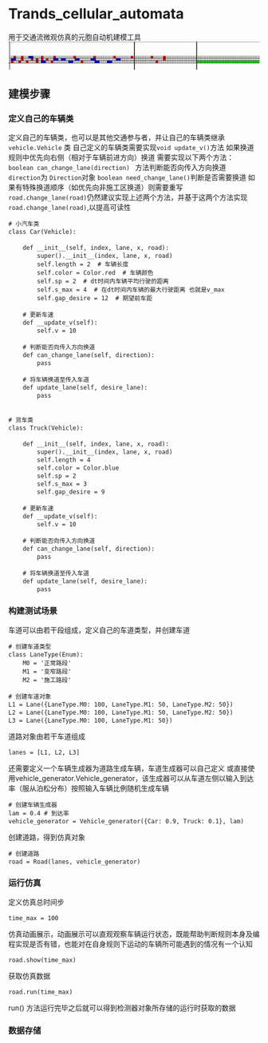 # Trands_cellular_automata
 用于交通流微观仿真的元胞自动机建模工具
![image](https://github.com/zhangerfa/Trands_cellular_automata/blob/main/helper/%E5%85%83%E8%83%9E%E8%87%AA%E5%8A%A8%E6%9C%BA%E5%B1%95%E7%A4%BA.gif)

## 建模步骤
### 定义自己的车辆类
定义自己的车辆类，也可以是其他交通参与者，并让自己的车辆类继承`vehicle.Vehicle` 类
自己定义的车辆类需要实现`void update_v()`方法
如果换道规则中优先向右侧（相对于车辆前进方向）换道 需要实现以下两个方法：
`boolean can_change_lane(direction) ` 方法判断能否向传入方向换道 `direction`为 `Direction`对象
`boolean need_change_lane()`判断是否需要换道
如果有特殊换道顺序（如优先向非施工区换道）则需要重写`road.change_lane(road)`仍然建议实现上述两个方法，并基于这两个方法实现`road.change_lane(road)`,以提高可读性

    # 小汽车类
    class Car(Vehicle):

        def __init__(self, index, lane, x, road):
            super().__init__(index, lane, x, road)
            self.length = 2  # 车辆长度
            self.color = Color.red  # 车辆颜色
            self.sp = 2  # dt时间内车辆平均行驶的距离
            self.s_max = 4  # 在dt时间内车辆的最大行驶距离 也就是v_max
            self.gap_desire = 12  # 期望前车距

        # 更新车速
        def __update_v(self):
            self.v = 10

        # 判断能否向传入方向换道
        def can_change_lane(self, direction):
            pass

        # 将车辆换道至传入车道
        def update_lane(self, desire_lane):
            pass


    # 货车类
    class Truck(Vehicle):

        def __init__(self, index, lane, x, road):
            super().__init__(index, lane, x, road)
            self.length = 4
            self.color = Color.blue
            self.sp = 2
            self.s_max = 3
            self.gap_desire = 9

        # 更新车速
        def __update_v(self):
            self.v = 10

        # 判断能否向传入方向换道
        def can_change_lane(self, direction):
            pass

        # 将车辆换道至传入车道
        def update_lane(self, desire_lane):
            pass

### 构建测试场景
车道可以由若干段组成，定义自己的车道类型，并创建车道
    
    # 创建车道类型
    class LaneType(Enum):
        M0 = '正常路段'
        M1 = '变窄路段'
        M2 = '施工路段'
        
    # 创建车道对象
    L1 = Lane({LaneType.M0: 100, LaneType.M1: 50, LaneType.M2: 50})
    L2 = Lane({LaneType.M0: 100, LaneType.M1: 50, LaneType.M2: 50})
    L3 = Lane({LaneType.M0: 100, LaneType.M1: 50})
    
道路对象由若干车道组成

    lanes = [L1, L2, L3]
还需要定义一个车辆生成器为道路生成车辆，车道生成器可以自己定义 或直接使用vehicle_generator.Vehicle_generator，该生成器可以从车道左侧以输入到达率（服从泊松分布）按照输入车辆比例随机生成车辆
    
    # 创建车辆生成器
    lam = 0.4 # 到达率
    vehicle_generator = Vehicle_generator({Car: 0.9, Truck: 0.1}, lam)
创建道路，得到仿真对象
    
    # 创建道路
    road = Road(lanes, vehicle_generator)
    
### 运行仿真
定义仿真总时间步

    time_max = 100

仿真动画展示，动画展示可以直观观察车辆运行状态，既能帮助判断规则本身及编程实现是否有错，也能对在自身规则下运动的车辆所可能遇到的情况有一个认知
    
    road.show(time_max)
    
获取仿真数据

    road.run(time_max)

run() 方法运行完毕之后就可以得到检测器对象所存储的运行时获取的数据

### 数据存储

